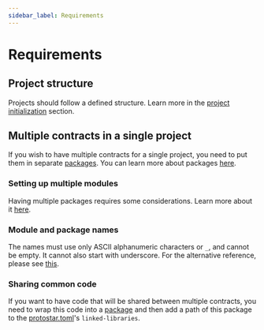 ```yaml
---
sidebar_label: Requirements
---
```


# Requirements

## Project structure

Projects should follow a defined structure. Learn more in the [project initialization](./02-project-initialization.md)
section.

## Multiple contracts in a single project

If you wish to have multiple contracts for a single project, you need to put them in
separate [packages](./02-project-initialization.md#cairo-1-packages). You can learn more about
packages [here](./02-project-initialization.md#cairo-1-packages).

### Setting up multiple modules

Having multiple packages requires some considerations. Learn more about
it [here](./02-project-initialization.md#using-multiple-contracts-in-project).

### Module and package names

The names must use only ASCII alphanumeric characters or `_`, and cannot be empty. It cannot also start with underscore.
For the alternative reference, please see [this](https://docs.swmansion.com/scarb/docs/reference/manifest#name).

### Sharing common code

If you want to have code that will be shared between multiple contracts, you need to wrap this code into
a [package](./02-project-initialization.md#cairo-1-packages) and then add a
path of this package to the [protostar.toml](./02-project-initialization.md#the-protostartoml)'s `linked-libraries`.
